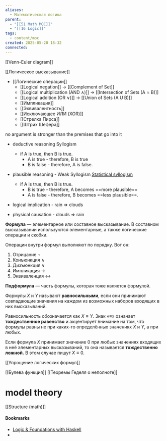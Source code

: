 ```yaml
---
aliases:
  - Математическая логика
parent:
  - "[[51 Math MOC]]"
  - "[[16 Logic]]"
tags:
  - content/moc
created: 2025-05-20 18:32
connected:
---
```

[[Venn-Euler diagram]]

[[Логическое высказывание]]

- [[Логические операции]]
    - [[Logical negation]]                -> [[Complement of Set]]
    - [[Logical multiplication (AND ∧)]]    -> [[Intersection of Sets (A ∩ B)]]
    - [[Logical addition (OR ∨)]] -> [[Union of Sets (A U B)]]
    - [[Импликация]]
    - [[Эквивалентность]]
    - [[Исключающее ИЛИ (XOR)]]
    - [[Стрелка Пирса]]
    - [[Штрих Шефера]]




no argument is stronger than the premises that go into it

- deductive reasoning Syllogism
    - if A is true, then B is true. 
        - A is true - therefore, B is true
        - B is false - therefore, A is false.
- plausible reasoning - Weak Syllogism [Statistical syllogism](https://en.wikipedia.org/wiki/Statistical_syllogism) 
    - if A is true, then B is true.
        - B is true - therefore, A becomes ==more plausible==
        - A is false - therefore, B becomes ==less plausible==.

- logical implication - rain $⇒$ clouds
- physical causation - clouds $⇒$ rain


**Формула** — элементарное или составное высказывание. В составном высказывании используются элементарные, а также логические операции и скобки.

Операции внутри формул выполняют по порядку. Вот он:
1.  Отрицание $¬$
2.  Конъюнкция $∧$
3.  Дизъюнкция $∨$
4.  Импликация $→$
5.  Эквиваленция $↔$


**Подформула** — часть формулы, которая тоже является формулой.

Формулы $X$ и $Y$ называют **равносильными**, если они принимают совпадающие значения на каждом из возможных наборов входящих в них высказываний. 

Равносильность обозначается как $X≡Y$. Знак «$≡$» означает **тождественное равенство** и акцентирует внимание на том, что формулы равны не при каких-то определённых значениях $X$ и $Y$, а при любых.

Если формула $X$ принимает значение $0$ при любых значениях входящих в неё элементарных высказываний, то она называется **тождественно ложной.** В этом случае пишут $X≡0$.

[[Упрощение логических формул]]

[[Булева функция]]
[[Теоремы Геделя о неполноте]]


# model theory

[[Structure (math)]]

#### Bookmarks
- [Logic & Foundations with Haskell](https://www.youtube.com/watch?v=0HImO-me_sg&list=PLd8NbPjkXPliojM8YMN3z3o9--zXwti8Z)
- 